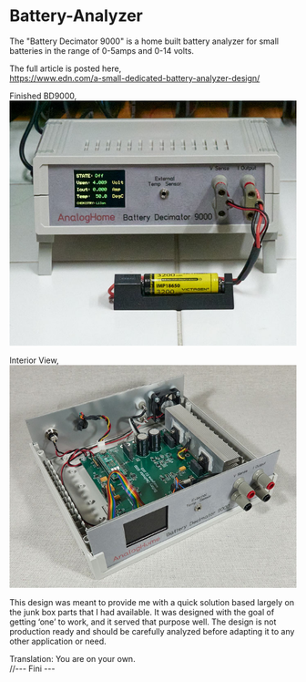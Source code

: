 # Battery-Analyzer
The "Battery Decimator 9000" is a home built battery analyzer for small batteries in the range of 0-5amps and 0-14 volts.  

The full article is posted here,  
  https://www.edn.com/a-small-dedicated-battery-analyzer-design/
   
Finished BD9000,  
![Finished BD9000](Figure4.jpg)
  
Interior View,  
![Interior view BD9000](Figure3.jpg)
   
This design was meant to provide me with a quick solution based largely on the junk box parts that I had available. It was designed with the goal of getting ‘one’ to work, and it served that purpose well. The design is not production ready and should be carefully analyzed before adapting it to any other application or need.  
  
Translation: You are on your own.  
//--- Fini ---  
  
